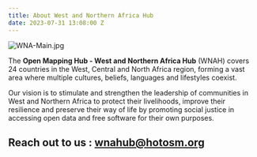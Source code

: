 ```yaml
---
title: About West and Northern Africa Hub
date: 2023-07-31 13:08:00 Z
---
```


![WNA-Main.jpg](/uploads/WNA-Main.jpg)

The **Open Mapping Hub - West and Northern Africa Hub** (WNAH) covers 24 countries in the West, Central and North Africa region, forming a vast area where multiple cultures, beliefs, languages and lifestyles coexist.

Our vision is to stimulate and strengthen the leadership of communities in West and Northern Africa to protect their livelihoods, improve their resilience and preserve their way of life by promoting social justice in accessing open data and free software for their own purposes.

## **Reach out to us** : wnahub@hotosm.org